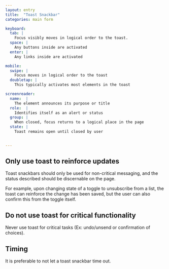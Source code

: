```yaml
---
layout: entry
title:  "Toast Snackbar"
categories: main form

keyboard:
  tab: |
    Focus visibly moves in logical order to the toast.
  space: |
    Any buttons inside are activated
  enter: |
    Any links inside are activated

mobile:
  swipe: |
    Focus moves in logical order to the toast
  doubletap: |
    This typically activates most elements in the toast

screenreader:
  name:  |
    The element announces its purpose or title
  role:  |
    Identifies itself as an alert or status
  group: |
    When closed, focus returns to a logical place in the page
  state: |
    Toast remains open until closed by user
        

---
```


## Only use toast to reinforce updates

Toast snackbars should only be used for non-critical messaging, and the status described should be discernable on the page.

For example, upon changing state of a toggle to unsubscribe from a list, the toast can reinforce the change has been saved, but the user can also confirm this from the toggle itself.

## Do not use toast for critical functionality

Never use toast for critical tasks (Ex: undo/unsend or confirmation of choices).

## Timing

It is preferable to not let a toast snackbar time out. 
